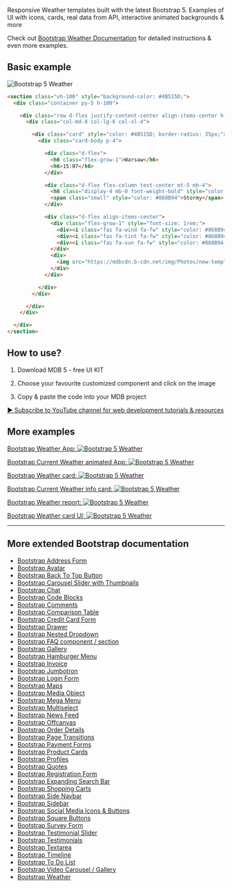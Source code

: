 
Responsive Weather templates built with the latest Bootstrap 5. Examples of UI with icons, cards, real data from API, interactive animated backgrounds & more

Check out [Bootstrap Weather Documentation](https://mdbootstrap.com/docs/standard/extended/weather/) for detailed instructions & even more examples.

## Basic example

![Bootstrap 5 Weather](https://mdbootstrap.com/img/Marketing/github/weather/basic.png)

```html
<section class="vh-100" style="background-color: #4B515D;">
  <div class="container py-5 h-100">

    <div class="row d-flex justify-content-center align-items-center h-100">
      <div class="col-md-8 col-lg-6 col-xl-4">

        <div class="card" style="color: #4B515D; border-radius: 35px;">
          <div class="card-body p-4">

            <div class="d-flex">
              <h6 class="flex-grow-1">Warsaw</h6>
              <h6>15:07</h6>
            </div>

            <div class="d-flex flex-column text-center mt-5 mb-4">
              <h6 class="display-4 mb-0 font-weight-bold" style="color: #1C2331;"> 13°C </h6>
              <span class="small" style="color: #868B94">Stormy</span>
            </div>

            <div class="d-flex align-items-center">
              <div class="flex-grow-1" style="font-size: 1rem;">
                <div><i class="fas fa-wind fa-fw" style="color: #868B94;"></i> <span class="ms-1"> 40 km/h </span></div>
                <div><i class="fas fa-tint fa-fw" style="color: #868B94;"></i> <span class="ms-1"> 84% </span></div>
                <div><i class="fas fa-sun fa-fw" style="color: #868B94;"></i> <span class="ms-1"> 0.2h </span></div>
              </div>
              <div>
                <img src="https://mdbcdn.b-cdn.net/img/Photos/new-templates/bootstrap-weather/ilu1.webp" width="100px">
              </div>
            </div>

          </div>
        </div>

      </div>
    </div>

  </div>
</section>
```

## How to use?

1. Download MDB 5 - free UI KIT

2. Choose your favourite customized component and click on the image

3. Copy & paste the code into your MDB project

[▶️ Subscribe to YouTube channel for web development tutorials & resources](https://www.youtube.com/MDBootstrap?sub_confirmation=1)

## More examples

[Bootstrap Weather App:
![Bootstrap 5 Weather](https://mdbootstrap.com/img/Marketing/github/weather/section-2.png)](https://mdbootstrap.com/docs/standard/extended/weather/#section-2)

[Bootstrap Current Weather animated App:
![Bootstrap 5 Weather](https://mdbootstrap.com/img/Marketing/github/weather/section-3.png)](https://mdbootstrap.com/docs/standard/extended/weather/#section-3)

[Bootstrap Weather card:
![Bootstrap 5 Weather](https://mdbootstrap.com/img/Marketing/github/weather/section-4.png)](https://mdbootstrap.com/docs/standard/extended/weather/#section-4)

[Bootstrap Current Weather info card:
![Bootstrap 5 Weather](https://mdbootstrap.com/img/Marketing/github/weather/section-5.png)](https://mdbootstrap.com/docs/standard/extended/weather/#section-5)

[Bootstrap Weather report:
![Bootstrap 5 Weather](https://mdbootstrap.com/img/Marketing/github/weather/section-6.png)](https://mdbootstrap.com/docs/standard/extended/weather/#section-6)

[Bootstrap Weather card UI:
![Bootstrap 5 Weather](https://mdbootstrap.com/img/Marketing/github/weather/section-7.png)](https://mdbootstrap.com/docs/standard/extended/weather/#section-7)

___

## More extended Bootstrap documentation

<ul>
<li><a href="https://mdbootstrap.com/docs/standard/extended/bootstrap-address-form/">Bootstrap Address Form</a></li>
<li><a href="https://mdbootstrap.com/docs/standard/extended/avatar/">Bootstrap Avatar</a></li>
<li><a href="https://mdbootstrap.com/docs/standard/extended/back-to-top/">Bootstrap Back To Top Button</a></li>
<li><a href="https://mdbootstrap.com/docs/standard/extended/carousel-with-thumbnails/">Bootstrap Carousel Slider with Thumbnails</a></li>
<li><a href="https://mdbootstrap.com/docs/standard/extended/chat/">Bootstrap Chat</a></li>
<li><a href="https://mdbootstrap.com/docs/standard/extended/code/">Bootstrap Code Blocks</a></li>
<li><a href="https://mdbootstrap.com/docs/standard/extended/comments/">Bootstrap Comments</a></li>
<li><a href="https://mdbootstrap.com/docs/standard/extended/bootstrap-comparison-table/">Bootstrap Comparison Table</a></li>
<li><a href="https://mdbootstrap.com/docs/standard/extended/credit-card/">Bootstrap Credit Card Form</a></li>
<li><a href="https://mdbootstrap.com/docs/standard/extended/drawer/">Bootstrap Drawer</a></li>
<li><a href="https://mdbootstrap.com/docs/standard/extended/dropdown-multilevel/">Bootstrap Nested Dropdown</a></li>
<li><a href="https://mdbootstrap.com/docs/standard/extended/faq/">Bootstrap FAQ component / section</a></li>
<li><a href="https://mdbootstrap.com/docs/standard/extended/gallery/">Bootstrap Gallery</a></li>
<li><a href="https://mdbootstrap.com/docs/standard/extended/hamburger-menu/">Bootstrap Hamburger Menu</a></li>
<li><a href="https://mdbootstrap.com/docs/standard/extended/bootstrap-invoice/">Bootstrap Invoice</a></li>
<li><a href="https://mdbootstrap.com/docs/standard/extended/jumbotron/">Bootstrap Jumbotron</a></li>
<li><a href="https://mdbootstrap.com/docs/standard/extended/login/">Bootstrap Login Form</a></li>
<li><a href="https://mdbootstrap.com/docs/standard/extended/maps/">Bootstrap Maps</a></li>
<li><a href="https://mdbootstrap.com/docs/standard/extended/media-object/">Bootstrap Media Object</a></li>
<li><a href="https://mdbootstrap.com/docs/standard/extended/mega-menu/">Bootstrap Mega Menu</a></li> 
<li><a href="https://mdbootstrap.com/docs/standard/extended/multiselect/">Bootstrap Multiselect</a></li> 
<li><a href="https://mdbootstrap.com/docs/standard/extended/news-feed/">Bootstrap News Feed</a></li> 
<li><a href="https://mdbootstrap.com/docs/standard/extended/offcanvas/">Bootstrap Offcanvas</a></li> 
<li><a href="https://mdbootstrap.com/docs/standard/extended/order-details/">Bootstrap Order Details</a></li> 
<li><a href="https://mdbootstrap.com/docs/standard/extended/page-transitions/">Bootstrap Page Transitions</a></li> 
<li><a href="https://mdbootstrap.com/docs/standard/extended/payment-forms/">Bootstrap Payment Forms</a></li> 
<li><a href="https://mdbootstrap.com/docs/standard/extended/product-cards/">Bootstrap Product Cards</a></li> 
<li><a href="https://mdbootstrap.com/docs/standard/extended/profiles/">Bootstrap Profiles</a></li>  
<li><a href="https://mdbootstrap.com/docs/standard/extended/quotes/">Bootstrap Quotes</a></li> 
<li><a href="https://mdbootstrap.com/docs/standard/extended/registration/">Bootstrap Registration Form</a></li> 
<li><a href="https://mdbootstrap.com/docs/standard/extended/search-expanding/">Bootstrap Expanding Search Bar</a></li> 
<li><a href="https://mdbootstrap.com/docs/standard/extended/shopping-carts/">Bootstrap Shopping Carts</a></li> 
<li><a href="https://mdbootstrap.com/docs/standard/extended/side-navbar/">Bootstrap Side Navbar</a></li>  
<li><a href="https://mdbootstrap.com/docs/standard/extended/sidebar/">Bootstrap Sidebar</a></li>  
<li><a href="https://mdbootstrap.com/docs/standard/extended/social-media/">Bootstrap Social Media Icons & Buttons</a></li>  
<li><a href="https://mdbootstrap.com/docs/standard/extended/square-buttons/">Bootstrap Square Buttons</a></li>  
<li><a href="https://mdbootstrap.com/docs/standard/extended/bootstrap-survey-form/">Bootstrap Survey Form</a></li>  
<li><a href="https://mdbootstrap.com/docs/standard/extended/testimonial-slider/">Bootstrap Testimonial Slider</a></li>  
<li><a href="https://mdbootstrap.com/docs/standard/extended/testimonials/">Bootstrap Testimonials</a></li>  
<li><a href="https://mdbootstrap.com/docs/standard/extended/textarea/">Bootstrap Textarea</a></li>  
<li><a href="https://mdbootstrap.com/docs/standard/extended/timeline/">Bootstrap Timeline</a></li>  
<li><a href="https://mdbootstrap.com/docs/standard/extended/to-do-list/">Bootstrap To Do List</a></li>  
<li><a href="https://mdbootstrap.com/docs/standard/extended/video-carousel/">Bootstrap Video Carousel / Gallery</a></li>  
<li><a href="https://mdbootstrap.com/docs/standard/extended/weather/">Bootstrap Weather</a></li>  
</ul>


